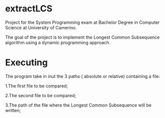 # extractLCS
Project for the System Programming exam at Bachelor Degree in Computer Science at University of Camerino.

The goal of the project is to implement the Longest Common Subsequence algorithm using a dynamic programming approach.



# Executing
The program take in inut the 3 paths ( absolute or relative) containing a file:

1.The first file to be compared;

2.The second file to be compared;

3.The path of the file where the Longest Common Subsequence will be written;
